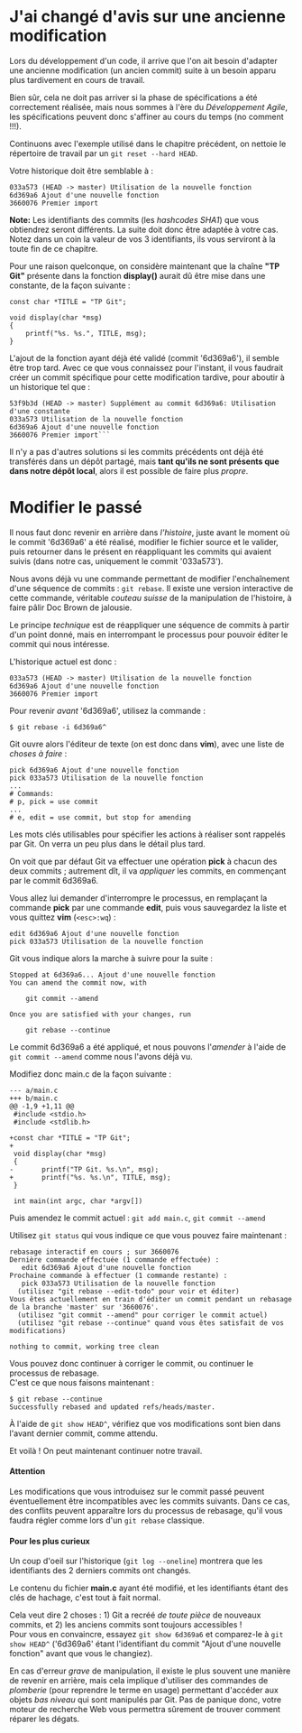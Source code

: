 J'ai changé d'avis sur une ancienne modification
================================================

Lors du développement d'un code, il arrive que l'on ait besoin d'adapter une ancienne modification (un ancien commit) suite à un besoin apparu plus tardivement en cours de travail.

Bien sûr, cela ne doit pas arriver si la phase de spécifications a été correctement réalisée, mais nous sommes à l'ère du _Développement Agile_, les spécifications peuvent donc s'affiner au cours du temps (no comment !!!).

Continuons avec l'exemple utilisé dans le chapitre précédent, on nettoie le répertoire de travail par un `git reset --hard HEAD`.

Votre historique doit être semblable à :

    033a573 (HEAD -> master) Utilisation de la nouvelle fonction
    6d369a6 Ajout d'une nouvelle fonction
    3660076 Premier import
    

**Note:** Les identifiants des commits (les _hashcodes SHA1_) que vous obtiendrez seront différents. La suite doit donc être adaptée à votre cas.  
Notez dans un coin la valeur de vos 3 identifiants, ils vous serviront à la toute fin de ce chapitre.

Pour une raison quelconque, on considère maintenant que la chaîne **"TP Git"** présente dans la fonction **display()** aurait dû être mise dans une constante, de la façon suivante :

    const char *TITLE = "TP Git";
    
    void display(char *msg)
    {
        printf("%s. %s.", TITLE, msg);
    }
    

L'ajout de la fonction ayant déjà été validé (commit '6d369a6'), il semble être trop tard. Avec ce que vous connaissez pour l'instant, il vous faudrait créer un commit spécifique pour cette modification tardive, pour aboutir à un historique tel que :

    53f9b3d (HEAD -> master) Supplément au commit 6d369a6: Utilisation d'une constante
    033a573 Utilisation de la nouvelle fonction
    6d369a6 Ajout d'une nouvelle fonction
    3660076 Premier import```
    

Il n'y a pas d'autres solutions si les commits précédents ont déjà été transférés dans un dépôt partagé, mais **tant qu'ils ne sont présents que dans notre dépôt local**, alors il est possible de faire plus _propre_.

Modifier le passé
=================

Il nous faut donc revenir en arrière dans _l'histoire_, juste avant le moment où le commit '6d369a6' a été réalisé, modifier le fichier source et le valider, puis retourner dans le présent en réappliquant les commits qui avaient suivis (dans notre cas, uniquement le commit '033a573').

Nous avons déjà vu une commande permettant de modifier l'enchaînement d'une séquence de commits : `git rebase`. Il existe une version interactive de cette commande, véritable _couteau suisse_ de la manipulation de l'histoire, à faire pâlir Doc Brown de jalousie.

Le principe _technique_ est de réappliquer une séquence de commits à partir d'un point donné, mais en interrompant le processus pour pouvoir éditer le commit qui nous intéresse.

L'historique actuel est donc :

    033a573 (HEAD -> master) Utilisation de la nouvelle fonction
    6d369a6 Ajout d'une nouvelle fonction
    3660076 Premier import
    

Pour revenir _avant_ '6d369a6', utilisez la commande :

    $ git rebase -i 6d369a6^
    

Git ouvre alors l'éditeur de texte (on est donc dans **vim**), avec une liste de _choses à faire_ :

    pick 6d369a6 Ajout d'une nouvelle fonction
    pick 033a573 Utilisation de la nouvelle fonction
    ...
    # Commands:
    # p, pick = use commit
    ...
    # e, edit = use commit, but stop for amending
    
    

Les mots clés utilisables pour spécifier les actions à réaliser sont rappelés par Git. On verra un peu plus dans le détail plus tard.

On voit que par défaut Git va effectuer une opération **pick** à chacun des deux commits ; autrement dît, il va _appliquer_ les commits, en commençant par le commit 6d369a6.

Vous allez lui demander d'interrompre le processus, en remplaçant la commande **pick** par une commande **edit**, puis vous sauvegardez la liste et vous quittez **vim** (`<esc>:wq`) :

    edit 6d369a6 Ajout d'une nouvelle fonction
    pick 033a573 Utilisation de la nouvelle fonction
    

Git vous indique alors la marche à suivre pour la suite :

    Stopped at 6d369a6... Ajout d'une nouvelle fonction
    You can amend the commit now, with
    
        git commit --amend
    
    Once you are satisfied with your changes, run
    
        git rebase --continue
    

Le commit 6d369a6 a été appliqué, et nous pouvons l'_amender_ à l'aide de `git commit --amend` comme nous l'avons déjà vu.

Modifiez donc main.c de la façon suivante :

    --- a/main.c
    +++ b/main.c
    @@ -1,9 +1,11 @@
     #include <stdio.h>
     #include <stdlib.h>
    
    +const char *TITLE = "TP Git";
    +
     void display(char *msg)
     {
    -       printf("TP Git. %s.\n", msg);
    +       printf("%s. %s.\n", TITLE, msg);
     }
    
     int main(int argc, char *argv[])
    

Puis amendez le commit actuel : `git add main.c`, `git commit --amend`

Utilisez `git status` qui vous indique ce que vous pouvez faire maintenant :

    rebasage interactif en cours ; sur 3660076
    Dernière commande effectuée (1 commande effectuée) :
       edit 6d369a6 Ajout d'une nouvelle fonction
    Prochaine commande à effectuer (1 commande restante) :
       pick 033a573 Utilisation de la nouvelle fonction
      (utilisez "git rebase --edit-todo" pour voir et éditer)
    Vous êtes actuellement en train d'éditer un commit pendant un rebasage de la branche 'master' sur '3660076'.
      (utilisez "git commit --amend" pour corriger le commit actuel)
      (utilisez "git rebase --continue" quand vous êtes satisfait de vos modifications)
    
    nothing to commit, working tree clean
    

Vous pouvez donc continuer à corriger le commit, ou continuer le processus de rebasage.  
C'est ce que nous faisons maintenant :

    $ git rebase --continue
    Successfully rebased and updated refs/heads/master.
    

À l'aide de `git show HEAD^`, vérifiez que vos modifications sont bien dans l'avant dernier commit, comme attendu.

Et voilà ! On peut maintenant continuer notre travail.

#### Attention

Les modifications que vous introduisez sur le commit passé peuvent éventuellement être incompatibles avec les commits suivants. Dans ce cas, des conflits peuvent apparaître lors du processus de rebasage, qu'il vous faudra régler comme lors d'un `git rebase` classique.

#### Pour les plus curieux

Un coup d'oeil sur l'historique (`git log --oneline`) montrera que les identifiants des 2 derniers commits ont changés.

Le contenu du fichier **main.c** ayant été modifié, et les identifiants étant des clés de hachage, c'est tout à fait normal.

Cela veut dire 2 choses : 1) Git a recréé _de toute pièce_ de nouveaux commits, et 2) les anciens commits sont toujours accessibles !  
Pour vous en convaincre, essayez `git show 6d369a6` et comparez-le à `git show HEAD^` ('6d369a6' étant l'identifiant du commit "Ajout d'une nouvelle fonction" avant que vous le changiez).

En cas d'erreur _grave_ de manipulation, il existe le plus souvent une manière de revenir en arrière, mais cela implique d'utiliser des commandes de _plomberie_ (pour reprendre le terme en usage) permettant d'accéder aux objets _bas niveau_ qui sont manipulés par Git. Pas de panique donc, votre moteur de recherche Web vous permettra sûrement de trouver comment réparer les dégats.